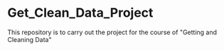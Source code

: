 # Get_Clean_Data_Project
This repository is to carry out the project for the course of "Getting and Cleaning Data"
